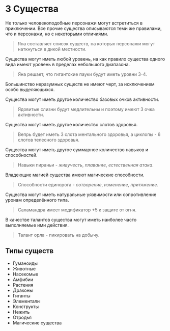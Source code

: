 # 3 Существа

Не только человекоподобные персонажи могут встретиться в приключении.
Все прочие существа описываются теми же правилами, что и персонажи, но с некоторыми отличиями.

>Яна составляет список существ, на которых персонажи могут наткнуться в дикой местности.

Существа могут иметь любой уровень, на как правило существа одного вида имеют уровень в пределах небольшого диапазона.

>Яна решает, что гигантские пауки будут иметь уровни 3-4.

Большинство неразумных существ не имеют черт, за исключением особо выделяющихся.

Существа могут иметь другое количество базовых очков активности.

>Ядовитые слизни будут медлительны и поэтому имеют 3 очка активности.

Существа могут иметь другое количество слотов здоровья.

>Вепрь будет иметь 3 слота ментального здоровья, а циклопы - 6 слотов телесного здоровья.

Существа могут иметь другое суммарное количество навыков и способностей.

>Навыки пираньи - _живучесть_, _плавание_, _естественная атака_.

Владеющие магией существа имеют магические способности.

>Способности единорога - _сотворение_, _изменение_, _притяжение_.

Существа могут иметь натуральные уязвимости или сопротивление уронам определённого типа.

>Саламандра имеет модификатор +5 к защите от огня.

В качестве талантов существа могут иметь наиболее часто выполняемые ими действия.

>Талант орла - пикировать на добычу.

## Типы существ

- Гуманоиды
- Животные
- Насекомые
- Амфибии
- Растения
- Драконы
- Гиганты
- Элементали
- Конструкты
- Нежить
- Отродья
- Магические существа